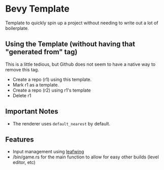 # Bevy Template

Template to quickly spin up a project without needing to write out a lot of boilerplate.

## Using the Template (without having that "generated from" tag)
This is a little tedious, but Github does not seem to have a native way to remove this tag.
- Create a repo (r1) using this template.
- Mark r1 as a template.
- Create a repo (r2) using r1's template
- Delete r1

## Important Notes
- The renderer uses `default_nearest` by default.

## Features
- Input management using [leafwing](https://github.com/Leafwing-Studios/leafwing-input-manager)
- /bin/game.rs for the main function to allow for easy other builds (level editor, etc)
